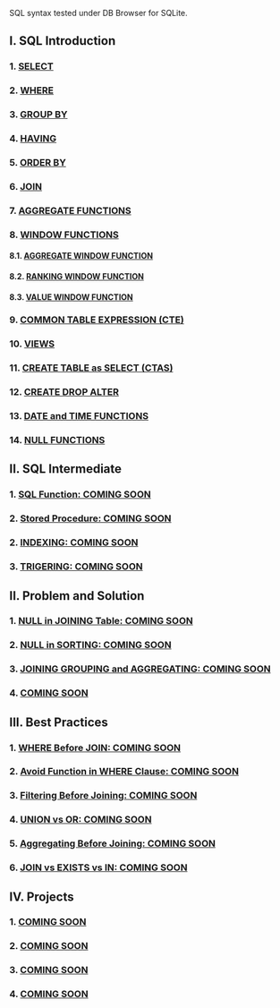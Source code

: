 SQL syntax tested under DB Browser for SQLite.
## I. SQL Introduction

### 1. [SELECT](https://github.com/imdwipayana/DB-Browser-for-SQLite/tree/main/SQL%20Introduction/SELECT)
### 2. [WHERE](https://github.com/imdwipayana/DB-Browser-for-SQLite/tree/main/SQL%20Introduction/WHERE)
### 3. [GROUP BY](https://github.com/imdwipayana/DB-Browser-for-SQLite/tree/main/SQL%20Introduction/GROUP%20BY)
### 4. [HAVING](https://github.com/imdwipayana/DB-Browser-for-SQLite/tree/main/SQL%20Introduction/HAVING)
### 5. [ORDER BY](https://github.com/imdwipayana/DB-Browser-for-SQLite/tree/main/SQL%20Introduction/ORDER%20BY)
### 6. [JOIN](https://github.com/imdwipayana/DB-Browser-for-SQLite/tree/main/SQL%20Introduction/JOIN)
### 7. [AGGREGATE FUNCTIONS](https://github.com/imdwipayana/DB-Browser-for-SQLite/tree/main/SQL%20Introduction/AGGREGATE%20FUNCTIONS)



### 8. [WINDOW FUNCTIONS](https://github.com/imdwipayana/DB-Browser-for-SQLite/tree/main/SQL%20Introduction/WINDOWS%20FUNCTION)
#### 8.1. [AGGREGATE WINDOW FUNCTION](https://github.com/imdwipayana/DB-Browser-for-SQLite/tree/main/SQL%20Introduction/WINDOWS%20FUNCTION/AGGREGATE%20WINDOW%20FUNCTIONS)
#### 8.2. [RANKING WINDOW FUNCTION](https://github.com/imdwipayana/DB-Browser-for-SQLite/tree/main/SQL%20Introduction/WINDOWS%20FUNCTION/RANKING%20WINDOW%20FUNCTIONS)
#### 8.3. [VALUE WINDOW FUNCTION](https://github.com/imdwipayana/DB-Browser-for-SQLite/tree/main/SQL%20Introduction/WINDOWS%20FUNCTION/VALUE%20WINDOW%20FUNCTION)


### 9. [COMMON TABLE EXPRESSION (CTE)](https://github.com/imdwipayana/DB-Browser-for-SQLite/tree/main/SQL%20Introduction/COMMON%20TABLE%20EXPRESSION)
### 10. [VIEWS](https://github.com/imdwipayana/DB-Browser-for-SQLite/tree/main/SQL%20Introduction/VIEWS)
### 11. [CREATE TABLE as SELECT (CTAS)](https://github.com/imdwipayana/DB-Browser-for-SQLite/tree/main/SQL%20Introduction/Create%20Table%20as%20SELECT)
### 12. [CREATE DROP ALTER](https://github.com/imdwipayana/DB-Browser-for-SQLite/tree/main/SQL%20Introduction/CREATE%20DROP%20ALTER%20TABLE)
### 13. [DATE and TIME FUNCTIONS](https://github.com/imdwipayana/DB-Browser-for-SQLite/tree/main/SQL%20Introduction/DATE%20and%20TIME%20FUNCTION)
### 14. [NULL FUNCTIONS](https://github.com/imdwipayana/DB-Browser-for-SQLite/tree/main/SQL%20Introduction/NULL%20FUNCTION)

## II. SQL Intermediate
### 1. [SQL Function: COMING SOON]()
### 2. [Stored Procedure: COMING SOON]()
### 2. [INDEXING: COMING SOON]()
### 3. [TRIGERING: COMING SOON]()


## II. Problem and Solution
### 1. [NULL in JOINING Table: COMING SOON](https://github.com/imdwipayana/DB-Browser-for-SQLite/tree/main/Problem%20and%20Solution/NULL%20in%20JOINING%20Table)
### 2. [NULL in SORTING: COMING SOON](https://github.com/imdwipayana/DB-Browser-for-SQLite/tree/main/Problem%20and%20Solution/NULL%20in%20SORTING)
### 3. [JOINING GROUPING and AGGREGATING: COMING SOON](https://github.com/imdwipayana/DB-Browser-for-SQLite/tree/main/Problem%20and%20Solution/JOINNING%20GROUPING%20AGGREGATING)
### 4. [COMING SOON]()

## III. Best Practices
### 1. [WHERE Before JOIN: COMING SOON]()
### 2. [Avoid Function in WHERE Clause: COMING SOON]()
### 3. [Filtering Before Joining: COMING SOON]()
### 4. [UNION vs OR: COMING SOON]()
### 5. [Aggregating Before Joining: COMING SOON]()
### 6. [JOIN vs EXISTS vs IN: COMING SOON]()

## IV. Projects
### 1. [COMING SOON](https://github.com/imdwipayana/PostgreSQL/tree/main/Practice/SELECT)
### 2. [COMING SOON](https://github.com/imdwipayana/PostgreSQL/tree/main/Practice/SELECT)
### 3. [COMING SOON](https://github.com/imdwipayana/PostgreSQL/tree/main/Practice/SELECT)
### 4. [COMING SOON](https://github.com/imdwipayana/PostgreSQL/tree/main/Practice/SELECT)
